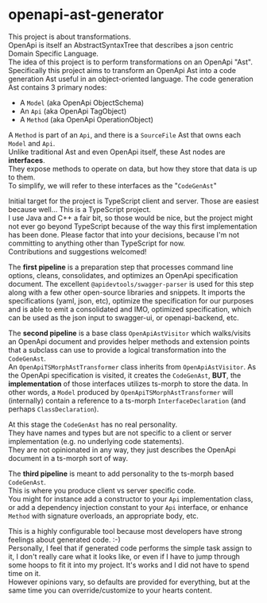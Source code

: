 # openapi-ast-generator

This project is about transformations.  
OpenApi is itself an AbstractSyntaxTree that describes a json centric Domain Specific Language.   
The idea of this project is to perform transformations on an OpenApi "Ast".  
Specifically this project aims to transform an OpenApi Ast into a code generation Ast useful in an object-oriented language.
The code generation Ast contains 3 primary nodes:
* A `Model` (aka OpenApi ObjectSchema)
* An `Api` (aka OpenApi TagObject)
* A `Method` (aka OpenApi OperationObject)

A `Method` is part of an `Api`, and there is a `SourceFile` Ast that owns each `Model` and `Api`.  
Unlike traditional Ast and even OpenApi itself, these Ast nodes are **interfaces**.  
They expose methods to operate on data, but how they store that data is up to them.  
To simplify, we will refer to these interfaces as the "`CodeGenAst`"

Initial target for the project is TypeScript client and server.  Those are easiest because well... This is a TypeScript project.  
I use Java and C++ a fair bit, so those would be nice, but the project might not ever go beyond TypeScript because of the way this first implementation has been done. 
Please factor that into your decisions, because I'm not committing to anything other than TypeScript for now.  
Contributions and suggestions welcomed!

The **first pipeline** is a preparation step that processes command line options, cleans, consolidates, and optimizes an OpenApi specification document.
The excellent `@apidevtools/swagger-parser` is used for this step along with a few other open-source libraries and snippets.
It imports the  specifications (yaml, json, etc), optimize the specification for our purposes and is able to emit a consolidated and IMO, optimized specification, 
which can be used as the json input to swagger-ui, or openapi-backend, etc.

The **second pipeline** is a base class `OpenApiAstVisitor` which walks/visits an OpenApi document and provides helper methods and extension points 
that a subclass can use to provide a logical transformation into the `CodeGenAst`.  
An `OpenApiTSMorphAstTransformer` class inherits from `OpenApiAstVisitor`.
As the OpenApi specification is visited, it creates the `CodeGenAst`, **BUT**, the **implementation** of those interfaces utilizes ts-morph to store the data.
In other words, a `Model` produced by `OpenApiTSMorphAstTransformer` will (internally) contain a reference to a ts-morph `InterfaceDeclaration` (and perhaps `ClassDeclaration`).

At this stage the `CodeGenAst` has no real personality.  
They have names and types but are not specific to a client or server implementation (e.g. no underlying code statements).  
They are not opinionated in any way, they just describes the OpenApi document in a ts-morph sort of way.

The **third pipeline** is meant to add personality to the ts-morph based `CodeGenAst`.  
This is where you produce client vs server specific code.  
You might for instance add a constructor to your `Api` implementation class, 
or add a dependency injection constant to your `Api` interface, 
or enhance `Method` with signature overloads, an appropriate body, etc.

This is a highly configurable tool because most developers have strong feelings about generated code.  :-)  
Personally, I feel that if generated code performs the simple task assign to it, I don't really care what it looks like, or even if I have to jump through some hoops to fit it into my project. It's works and I did not have to spend time on it.  
However opinions vary, so defaults are provided for everything, but at the same time you can override/customize to your hearts content.
